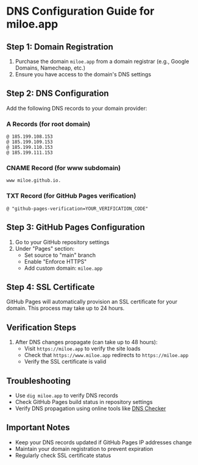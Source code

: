 # DNS Configuration Guide for miloe.app

## Step 1: Domain Registration
1. Purchase the domain `miloe.app` from a domain registrar (e.g., Google Domains, Namecheap, etc.)
2. Ensure you have access to the domain's DNS settings

## Step 2: DNS Configuration
Add the following DNS records to your domain provider:

### A Records (for root domain)
```
@ 185.199.108.153
@ 185.199.109.153
@ 185.199.110.153
@ 185.199.111.153
```

### CNAME Record (for www subdomain)
```
www miloe.github.io.
```

### TXT Record (for GitHub Pages verification)
```
@ "github-pages-verification=YOUR_VERIFICATION_CODE"
```

## Step 3: GitHub Pages Configuration
1. Go to your GitHub repository settings
2. Under "Pages" section:
   - Set source to "main" branch
   - Enable "Enforce HTTPS"
   - Add custom domain: `miloe.app`

## Step 4: SSL Certificate
GitHub Pages will automatically provision an SSL certificate for your domain. This process may take up to 24 hours.

## Verification Steps
1. After DNS changes propagate (can take up to 48 hours):
   - Visit `https://miloe.app` to verify the site loads
   - Check that `https://www.miloe.app` redirects to `https://miloe.app`
   - Verify the SSL certificate is valid

## Troubleshooting
- Use `dig miloe.app` to verify DNS records
- Check GitHub Pages build status in repository settings
- Verify DNS propagation using online tools like [DNS Checker](https://dnschecker.org)

## Important Notes
- Keep your DNS records updated if GitHub Pages IP addresses change
- Maintain your domain registration to prevent expiration
- Regularly check SSL certificate status 